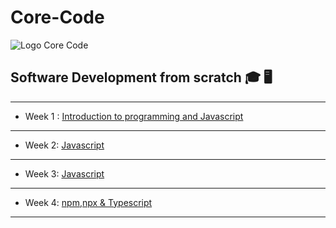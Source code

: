 # Core-Code
![Logo Core Code](https://uploads-ssl.webflow.com/5eb2f56932c3562feab232e3/5f73550d00249e7e96c9f3de_Logo.png)
## Software Development from scratch 🎓 🖥️ 
---
* Week 1 : [Introduction to programming and Javascript](https://github.com/JosueRivera94/Core-Code/tree/main/content/week%201)
---

* Week 2: [Javascript](https://github.com/JosueRivera94/Core-Code/tree/main/content/week%202)
---

* Week 3: [Javascript](https://github.com/JosueRivera94/Core-Code/tree/main/content/week%203)
---

* Week 4: [npm,npx & Typescript](https://github.com/JosueRivera94/Core-Code/tree/main/content/week%204)
---





